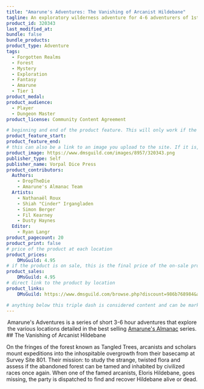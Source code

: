 ```yaml
---
title: "Amarune's Adventures: The Vanishing of Arcanist Hildebane"
tagline: An exploratory wilderness adventure for 4-6 adventurers of 1st to 5th level
product_id: 320343
last_modified_at:
bundle: false
bundle_products:
product_type: Adventure
tags:
  - Forgotten Realms
  - Forest
  - Mystery
  - Exploration
  - Fantasy
  - Amarune
  - Tier 1
product_medal: 
product_audience:
  - Player
  - Dungeon Master
product_license: Community Content Agreement

# beginning and end of the product feature. This will only work if the site is updated within several weeks of when the feature is supposed to happen. Making a new post counts as updating.
product_feature_start: 
product_feature_end: 
# this can also be a link to an image you upload to the site. If it is, it must start with a "/" or be a full link
product_image: https://www.dmsguild.com/images/8957/320343.png
publisher_type: Self
publisher_name: Vorpal Dice Press
product_contributors:
  Authors:
    - DropTheDie
    - Amarune's Almanac Team
  Artists:
    - Nathanaël Roux
    - Shiah "Cinder" Irgangladen
    - Simon Berger
    - Fil Kearney
    - Dusty Haynes
  Editor:
    - Ryan Langr
product_pagecount: 20
product_print: false
# price of the product at each location
product_prices:
    DMsGuild: 4.95
# if the product is on sale, this is the final price of the on-sale product for each location that it is on sale. The sales % will be calculated and displayed based on the difference between product_prices and product_sales
product_sales:
    DMsGuild: 4.95
# direct link to the product by location
product_links:
    DMsGuild: https://www.dmsguild.com/browse.php?discount=986b768984&affiliate_id=1713687

# anything below this triple dash is considered content and can be markup or html. It should be fully HTML compatible as long as your tags are formatted correctly.
---
```

<center>Amarune's Adventures is a series of short 3-6 hour adventures that explore the various locations detailed in the best selling <a href="#amarune#">Amarune's Almanac</a> series.</center>
## The Vanishing of Arcanist Hildebane

On the fringes of the forest known as Tangled Trees, arcanists and scholars mount expeditions into the inhospitable overgrowth from their basecamp at Survey Site 801. Their mission: to study the strange, twisted flora and assess if the abandoned forest can be tamed and inhabited by civilized races once again. When one of the famed arcanists, Eloris Hildebane, goes missing, the party is dispatched to find and recover Hildebane alive or dead.